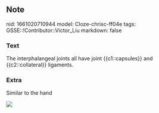 ## Note
nid: 1661020710944
model: Cloze-chrisc-ff04e
tags: GSSE::!Contributor::Victor_Liu
markdown: false

### Text
The interphalangeal joints all have joint {{c1::capsules}} and {{c2::collateral}} ligaments.

### Extra
Similar to the hand
<div><img src="B9781416058847000132_gr4.jpg"></div>
